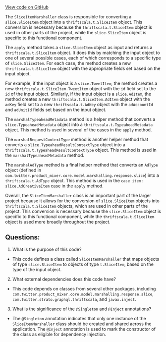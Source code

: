 [View code on GitHub](https://github.com/misbahsy/the-algorithm/product-mixer/core/src/main/scala/com/twitter/product_mixer/core/functional_component/marshaller/response/slice/SliceItemMarshaller.scala)

The `SliceItemMarshaller` class is responsible for converting a `slice.SliceItem` object into a `thriftscala.t.SliceItem` object. This conversion is necessary because the `thriftscala.t.SliceItem` object is used in other parts of the project, while the `slice.SliceItem` object is specific to this functional component.

The `apply` method takes a `slice.SliceItem` object as input and returns a `thriftscala.t.SliceItem` object. It does this by matching the input object to one of several possible cases, each of which corresponds to a specific type of `slice.SliceItem`. For each case, the method creates a new `thriftscala.t.SliceItem` object with the appropriate fields set based on the input object.

For example, if the input object is a `slice.TweetItem`, the method creates a new `thriftscala.t.SliceItem.TweetItem` object with the `id` field set to the `id` of the input object. Similarly, if the input object is a `slice.AdItem`, the method creates a new `thriftscala.t.SliceItem.AdItem` object with the `adKey` field set to a new `thriftscala.t.AdKey` object with the `adAccountId` and `adUnitId` fields set based on the input object.

The `marshalTypeaheadMetadata` method is a helper method that converts a `slice.TypeaheadMetadata` object into a `thriftscala.t.TypeaheadMetadata` object. This method is used in several of the cases in the `apply` method.

The `marshalRequestContextType` method is another helper method that converts a `slice.TypeaheadResultContextType` object into a `thriftscala.t.TypeaheadResultContextType` object. This method is used in the `marshalTypeaheadMetadata` method.

The `marshalAdType` method is a final helper method that converts an `AdType` object (defined in `com.twitter.product_mixer.core.model.marshalling.response.slice`) into a `thriftscala.t.AdType` object. This method is used in the `case item: slice.AdCreativeItem` case in the `apply` method.

Overall, the `SliceItemMarshaller` class is an important part of the larger project because it allows for the conversion of `slice.SliceItem` objects into `thriftscala.t.SliceItem` objects, which are used in other parts of the project. This conversion is necessary because the `slice.SliceItem` object is specific to this functional component, while the `thriftscala.t.SliceItem` object is used more broadly throughout the project.
## Questions: 
 1. What is the purpose of this code?
- This code defines a class called `SliceItemMarshaller` that maps objects of type `slice.SliceItem` to objects of type `t.SliceItem`, based on the type of the input object.

2. What external dependencies does this code have?
- This code depends on classes from several other packages, including `com.twitter.product_mixer.core.model.marshalling.response.slice`, `com.twitter.strato.graphql.thriftscala`, and `javax.inject`.

3. What is the significance of the `@Singleton` and `@Inject` annotations?
- The `@Singleton` annotation indicates that only one instance of the `SliceItemMarshaller` class should be created and shared across the application. The `@Inject` annotation is used to mark the constructor of the class as eligible for dependency injection.